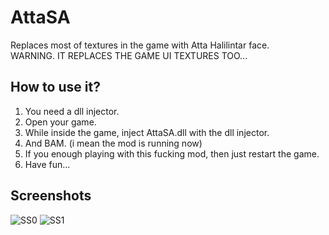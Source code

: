 # AttaSA
Replaces most of textures in the game with Atta Halilintar face.  
WARNING. IT REPLACES THE GAME UI TEXTURES TOO...

## How to use it?
1. You need a dll injector.
2. Open your game.
3. While inside the game, inject AttaSA.dll with the dll injector.
4. And BAM. (i mean the mod is running now)
5. If you enough playing with this fucking mod, then just restart the game.
6. Have fun...

## Screenshots
![SS0](https://i.imgur.com/eLtVKx4.png)
![SS1](https://i.imgur.com/7JtUkoy.png)
